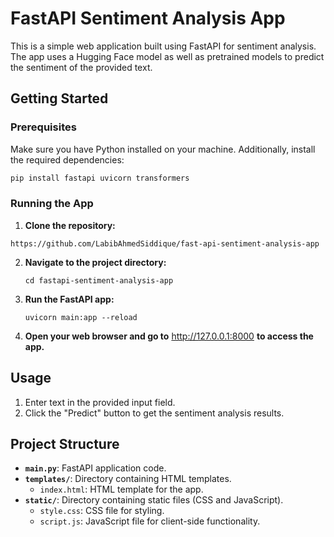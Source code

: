 # FastAPI Sentiment Analysis App

This is a simple web application built using FastAPI for sentiment analysis. The app uses a Hugging Face model as well as pretrained models to predict the sentiment of the provided text.

## Getting Started

### Prerequisites

Make sure you have Python installed on your machine. Additionally, install the required dependencies:

```bash
pip install fastapi uvicorn transformers  
```
### Running the App

1.  **Clone the repository:**
    

    
   ```
   https://github.com/LabibAhmedSiddique/fast-api-sentiment-analysis-app
   ``` 
    
2.  **Navigate to the project directory:**
    

    
    `cd fastapi-sentiment-analysis-app` 
    
3.  **Run the FastAPI app:**
    
 
    
    `uvicorn main:app --reload` 
    
4.  **Open your web browser and go to** http://127.0.0.1:8000 **to access the app.**
    

## Usage

1.  Enter text in the provided input field.
2.  Click the "Predict" button to get the sentiment analysis results.

## Project Structure

-   **`main.py`**: FastAPI application code.
-   **`templates/`**: Directory containing HTML templates.
    -   `index.html`: HTML template for the app.
-   **`static/`**: Directory containing static files (CSS and JavaScript).
    -   `style.css`: CSS file for styling.
    -   `script.js`: JavaScript file for client-side functionality.

